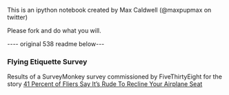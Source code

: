 This is an ipython notebook created by Max Caldwell (@maxpupmax on twitter)

Please fork and do what you will.

---- original 538 readme below---

### Flying Etiquette Survey

Results of a SurveyMonkey survey commissioned by FiveThirtyEight for the story [41 Percent of Fliers Say It’s Rude To Recline Your Airplane Seat](http://fivethirtyeight.com/datalab/airplane-etiquette-recline-seat)
